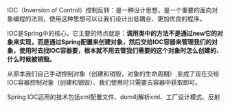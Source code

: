 IOC（Inversion of Control）控制反转：是一种设计思想，是一个重要的面向对象编程的法则，使用这种思想可以让我们设计出低耦合、更加优良的程序。

IOC是Spring中的核心，它主要的特点就是：**调用类中的方法不是通过new它的对象来实现，而是通过Spring配置来创建对象，然后交给IOC容器来管理我们的对象，使用时去找IOC容器要，根本就不用去管我们需要的这个对象时怎么创建的、什么时候被销毁。**

从原本我们自己手动控制对象（创建和销毁，对象的生命周期）,变成了现在交给IOC容器控制对象（创建和销毁）、我们使用时只需要去容器中获取即可。

Spring IOC运用的技术包括xml配置文件、dom4j解析xml、工厂设计模式、反射
